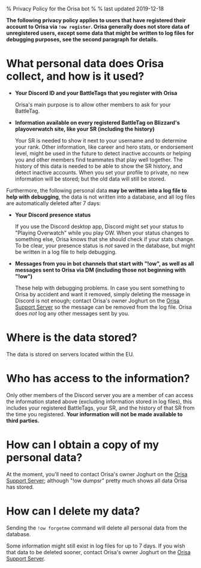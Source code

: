 % Privacy Policy for the Orisa bot
%
% last updated 2019-12-18

**The following privacy policy applies to users that have registered
their account to Orisa via `!ow register`. Orisa generally does not store data
of unregistered users, except some data that might be written to log files
for debugging purposes, see the second paragraph for details.**

# What personal data does Orisa collect, and how is it used?

* **Your Discord ID and your BattleTags that you register with Orisa**

  Orisa's main purpose is to allow other members to ask for your BattleTag.

* **Information available on every registered BattleTag on Blizzard's playoverwatch site, like your SR (including the history)**

  Your SR is needed to show it next to your username and to determine your rank. Other information, like career and hero stats, or endorsement level, might be used in the future to detect inactive accounts or helping you and other members find teammates that play well together.
  The history of this data is needed to be able to show the SR history, and detect inactive accounts.
  When you set your profile to private, no new information will be stored; but the old data will still be stored.

Furthermore, the following personal data **may be written into a log file to help with debugging**, the data is not written into a database, and all log files are automatically deleted after 7 days:

* **Your Discord presence status**

  If you use the Discord desktop app, Discord might set your status to "Playing Overwatch" while you play OW. When your status changes to something else, Orisa knows that she should check if your stats change.
  To be clear, your presence status is *not* saved in the database, but might be written in a log file to help debugging.

* **Messages from you in bot channels that start with "!ow", as well as all messages sent to Orisa via DM (including those not beginning with "!ow")**

  These help with debugging problems. In case you sent something to Orisa by accident and want it removed, simply deleting the message in Discord is not enough; contact Orisa's owner Joghurt on the [Orisa Support Server](https://discord.gg/ZKzBEDF) so the message can be removed from the log file.
  Orisa does *not* log any other messages sent by you.

# Where is the data stored?

The data is stored on servers located within the EU.

# Who has access to the information?

Only other members of the Discord server you are a member of can access the information stated above (excluding information stored in log files), this includes your registered BattleTags, your SR, and the history of that SR from the time you registered. **Your information will not be made available to third parties.**

# How can I obtain a copy of my personal data?

At the moment, you'll need to contact Orisa's owner Joghurt on the [Orisa Support Server](https://discord.gg/ZKzBEDF); although "!ow dumpsr" pretty much shows all data Orisa has stored.

# How can I delete my data?

Sending the `!ow forgetme` command will delete all personal data from the database.

Some information might still exist in log files for up to 7 days. If you wish that data to be deleted sooner, contact Orisa's owner Joghurt on the [Orisa Support Server](https://discord.gg/ZKzBEDF).

